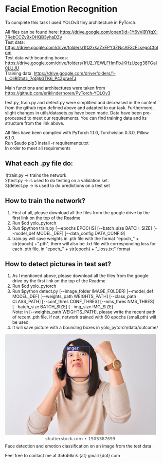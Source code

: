 # Facial Emotion Recognition

To complete this task I used YOLOv3 tiny architecture in PyTorch. <br/>

All files can be found here: https://drive.google.com/open?id=1Y6vVI9YfqX-7RebCCZy9xOHQB3yhaDZy <br/>
Test data: https://drive.google.com/drive/folders/1fQ2xkaZxEPY3ZNjcAE3zFLsegoCfolom <br/>
Test data with bounding boxes: https://drive.google.com/drive/folders/1fU2_YEWLFHmFbJKHzUzeg38TGal0LUJU <br/>
Training data: https://drive.google.com/drive/folders/1-L_OliRDtxtL_7qGjkGTK6_P4ZpraeTJ <br/>

Main functions and architectures were taken from https://github.com/eriklindernoren/PyTorch-YOLOv3

test.py, train.py and detect.py were simplified and decreased in the content from the github repo defined above and adapted to our task.
Furthermore, slight changes in utils/datasets.py have been made. Data have been pre-processed to meet our requirements. You can find training data and its structure from the link above.

All files have been compiled with PyTorch 1.1.0, Torchvision 0.3.0, Pillow 6.1.0.<br/>
Run $sudo pip3 install -r requirements.txt<br/>
In order to meet all requirements<br/>

## What each .py file do:<br/>
1)train.py -> trains the network.<br/>
2)test.py -> is used to do testing on a validation set. <br/>
3)detect.py -> is used to do predictions on a test set<br/>

## How to train the network?<br/>
1) First of all, please download all the files from the google drive by the first link on the top of the Readme <br/>
2) Run $cd yolo_pytorch <br/>
3) Run $python train.py [--epochs EPOCHS] [--batch_size BATCH_SIZE] [--model_def MODEL_DEF] [--data_config DATA_CONFIG]<br/>
4) train.py will save weights in .pth file with the format "epoch_" + str(epoch) +".pth", there will also be .txt file with corresponding loss for each .pth file, in "epoch_" + str(epoch) + "_loss.txt" format <br/>


## How to detect pictures in test set?<br/>
1) As I mentioned above, please download all the files from the google drive by the first link on the top of the Readme <br/>
2) Run $cd yolo_pytorch <br/>
3) Run $python detect.py [--image_folder IMAGE_FOLDER] [--model_def MODEL_DEF] [--weights_path WEIGHTS_PATH] [--class_path CLASS_PATH] [--conf_thres CONF_THRES] [--nms_thres NMS_THRES] [--batch_size BATCH_SIZE] [--img_size IMG_SIZE] <br/>
Note: in [--weights_path WEIGHTS_PATH], please write the recent path of recent .pth file. If not, network trained with 60 epochs (small.pth) will be used<br/>
4) It will save picture with a bounding boxes in yolo_pytorch/data/outcome/<br/>

![alt text](https://github.com/MrPositron/face_emotion_detection/blob/master/young-beautiful-chinese-woman-talking-260nw-1505387699.png) <br/>
Face detection and emotion classification on an image from the test data <br/>

Feel free to contact me at 35646knk {at} gmail {dot} com
